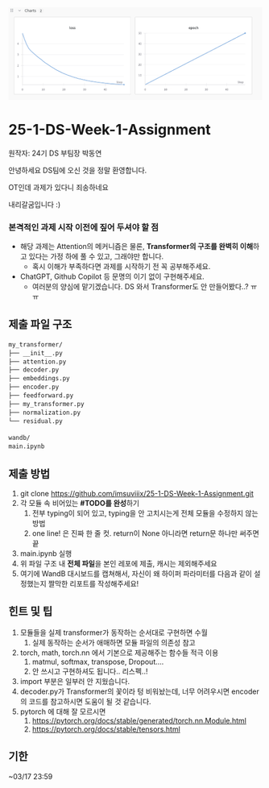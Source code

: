 ![dashboard](/CleanShot%202025-03-18%20at%2000.11.57@2x.png)




# 25-1-DS-Week-1-Assignment

원작자: 24기 DS 부팀장 박동연

안녕하세요 DS팀에 오신 것을 정말 환영합니다.

OT인데 과제가 있다니 죄송하네요

내리갈굼입니다 :)

### 본격적인 과제 시작 이전에 짚어 두셔야 할 점

- 해당 과제는 Attention의 메커니즘은 물론, **Transformer의 구조를 완벽히 이해**하고 있다는 가정 하에 풀 수 있고, 그래야만 합니다.
    - 혹시 이해가 부족하다면 과제를 시작하기 전 꼭 공부해주세요.
- ChatGPT, Github Copilot 등 문명의 이기 없이 구현해주세요.
    - 여러분의 양심에 맡기겠습니다. DS 와서 Transformer도 안 만들어봤다..? ㅠㅠ

## 제출 파일 구조

```bash
my_transformer/
├── __init__.py
├── attention.py
├── decoder.py
├── embeddings.py
├── encoder.py
├── feedforward.py
├── my_transformer.py
├── normalization.py
└── residual.py

wandb/
main.ipynb

```


## 제출 방법

1. git clone https://github.com/imsuviiix/25-1-DS-Week-1-Assignment.git
2. 각 모듈 속 비어있는 **#TODO를 완성**하기
    1. 전부 typing이 되어 있고, typing을 안 고치시는게 전체 모듈을 수정하지 않는 방법
    2. one line! 은 진짜 한 줄 컷. return이 None 아니라면 return문 하나만 써주면 끝
3. main.ipynb 실행
4. 위 파일 구조 내 **전체 파일**을 본인 레포에 제출, 캐시는 제외해주세요
5. 여기에 WandB 대시보드를 캡쳐해서, 자신이 왜 하이퍼 파라미터를 다음과 같이 설정했는지 짤막한 리포트를 작성해주세요!

## 힌트 및 팁

1. 모듈들을 실제 transformer가 동작하는 순서대로 구현하면 수월
    1. 실제 동작하는 순서가 애매하면 모듈 파일의 의존성 참고
2. torch, math, torch.nn 에서 기본으로 제공해주는 함수들 적극 이용
    1. matmul, softmax, transpose, Dropout….
    2. 안 쓰시고 구현하셔도 됩니다.. 리스펙..! 
3. import 부분은 일부러 안 지웠습니다.
4. decoder.py가 Transformer의 꽃이라 텅 비워놨는데, 너무 어려우시면 encoder의 코드를 참고하시면 도움이 될 것 같습니다.
5. pytorch 에 대해 잘 모르시면 
    1. https://pytorch.org/docs/stable/generated/torch.nn.Module.html
    2. https://pytorch.org/docs/stable/tensors.html

## 기한

~03/17 23:59
